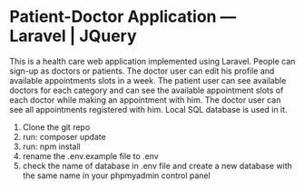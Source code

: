 <h1>Patient-Doctor Application — Laravel | JQuery</h1>
This is a health care web application implemented using Laravel. People can sign-up as doctors or patients. The doctor user can edit his profile and available appointments slots in a week. The patient user can see available doctors for each category and can see the available appointment slots of each doctor while making an appointment with him. The doctor user can see all appointments registered with him. Local SQL database is used in it.


<ol>
    <li>Clone the git repo</li>
    <li>run: composer update</li>
    <li>run: npm install</li>
    <li>rename the .env.example file to .env</li>
    <li>check the name of database in .env file and create a new database with the same name in your phpmyadmin control panel</li>
</ol>
